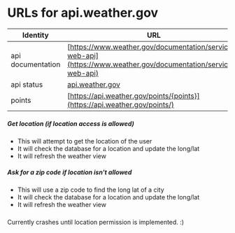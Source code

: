  
# URLs for api.weather.gov

|Identity | URL |
| ------ | ------ |
| api documentation | [https://www.weather.gov/documentation/services-web-api](https://www.weather.gov/documentation/services-web-api)|
| api status | [api.weather.gov](https://api.weather.gov) |
| points | [https://api.weather.gov/points/{points}](https://api.weather.gov/points/) |


#####  Get location (if location access is allowed)
* This will attempt to get the location of the user
* It will check the database for a location and update the long/lat
* It will refresh the weather view


##### Ask for a zip code if location isn't allowed
* This will use a zip code to find the long lat of a city
* It will check the database for a location and update the long/lat
* It will refresh the weather view

##### 
Currently crashes until location permission is implemented. :)